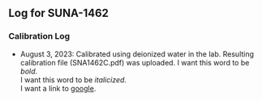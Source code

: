 ## Log for SUNA-1462

### Calibration Log
* August 3, 2023: Calibrated using deionized water in the lab. Resulting calibration file (SNA1462C.pdf) was uploaded.
I want this word to be *bold*.<br>
I want this word to be _italicized_.<br>
I want a link to [google](www.google.com).<br>
